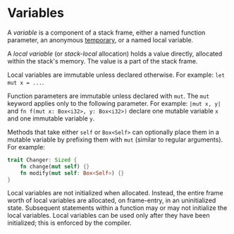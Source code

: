 # Variables

A _variable_ is a component of a stack frame, either a named function parameter,
an anonymous [temporary](expressions.html#lvalues-and-rvalues), or a named local
variable.

A _local variable_ (or *stack-local* allocation) holds a value directly,
allocated within the stack's memory. The value is a part of the stack frame.

Local variables are immutable unless declared otherwise. For example: `let mut x = ...`.

Function parameters are immutable unless declared with `mut`. The `mut` keyword
applies only to the following parameter. For example: `|mut x, y|` and `fn f(mut x:
Box<i32>, y: Box<i32>)` declare one mutable variable `x` and one immutable
variable `y`.

Methods that take either `self` or `Box<Self>` can optionally place them in a
mutable variable by prefixing them with `mut` (similar to regular arguments). For example:

```rust
trait Changer: Sized {
    fn change(mut self) {}
    fn modify(mut self: Box<Self>) {}
}
```

Local variables are not initialized when allocated. Instead, the entire frame worth of
local variables are allocated, on frame-entry, in an uninitialized
state. Subsequent statements within a function may or may not initialize the
local variables. Local variables can be used only after they have been
initialized; this is enforced by the compiler.
